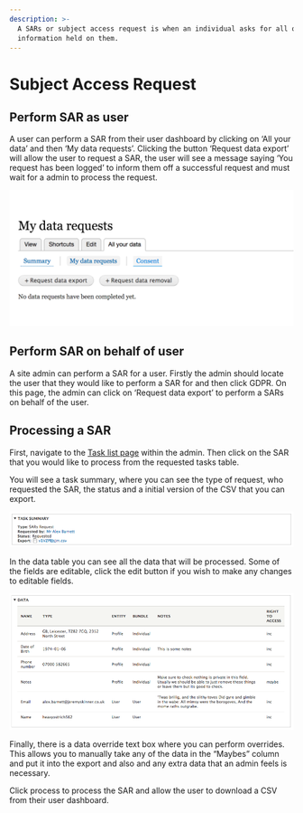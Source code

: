 ```yaml
---
description: >-
  A SARs or subject access request is when an individual asks for all of the
  information held on them.
---
```


# Subject Access Request

## Perform SAR as user

A user can perform a SAR from their user dashboard by clicking on ‘All your data’ and then ‘My data requests’. Clicking the button ‘Request data export’ will allow the user to request a SAR, the user will see a message saying ‘You request has been logged’ to inform them off a successful request and must wait for a admin to process the request.

![](../.gitbook/assets/screen-shot-2018-05-24-at-11.22.35.png)

## Perform SAR on behalf of user

A site admin can perform a SAR for a user. Firstly the admin should locate the user that they would like to perform a SAR for and then click GDPR. On this page, the admin can click on ‘Request data export’ to perform a SARs on behalf of the user.

## Processing a SAR

First, navigate to the [Task list page](gdpr-tasks-list.md#task-list) within the admin. Then click on the SAR that you would like to process from the requested tasks table.

You will see a task summary, where you can see the type of request, who requested the SAR, the status and a initial version of the CSV that you can export.

![Example task summary](../.gitbook/assets/sar-task-summary.png)

In the data table you can see all the data that will be processed. Some of the fields are editable, click the edit button if you wish to make any changes to editable fields.

![](../.gitbook/assets/sar-data-table.png)

Finally, there is a data override text box where you can perform overrides. This allows you to manually take any of the data in the “Maybes” column and put it into the export and also and any extra data that an admin feels is necessary.

Click process to process the SAR and allow the user to download a CSV from their user dashboard.

### 

